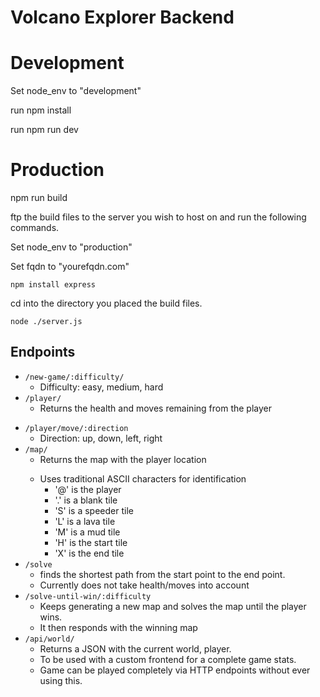 # Volcano Explorer Backend

# Development

Set node_env to "development"

run npm install

run npm run dev

# Production

npm run build

ftp the build files to the server you wish to host on and run the following commands.

Set node_env to "production"

Set fqdn to "yourefqdn.com"

`npm install express`

cd into the directory you placed the build files.

`node ./server.js`

## Endpoints

- `/new-game/:difficulty/`
  - Difficulty: easy, medium, hard 
- `/player/`
  - Returns the health and moves remaining from the player</p>
- `/player/move/:direction`
  - Direction: up, down, left, right 
- `/map/`
  - Returns the map with the player location</p>
  - Uses traditional ASCII characters for identification
    - '@' is the player
    - '.' is a blank tile
    - 'S' is a speeder tile
    - 'L' is a lava tile
    - 'M' is a mud tile
    - 'H' is the start tile
    - 'X' is the end tile 
- `/solve`
  - finds the shortest path from the start point to the end point. 
  - Currently does not take health/moves into account
- `/solve-until-win/:difficulty`
  - Keeps generating a new map and solves the map until the player wins. 
  - It then responds with the winning map
- `/api/world/`
  - Returns a JSON with the current world, player.
  - To be used with a custom frontend for a complete game stats.
  - Game can be played completely via HTTP endpoints without ever using this.